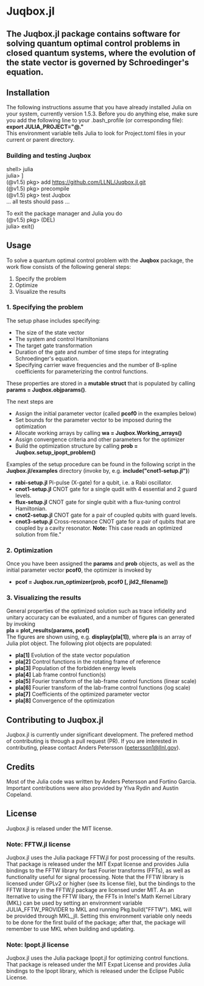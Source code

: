 # Juqbox.jl

## The **Juqbox.jl** package contains software for solving quantum optimal control problems in closed quantum systems, where the evolution of the state vector is governed by Schroedinger's equation.

## Installation
The following instructions assume that you have already installed Julia on your system, currently version 1.5.3. Before you do anything else, make sure you add the following line to your .bash_profile (or corresponding file):<br>
**export JULIA_PROJECT="@."**<br>
This environment variable tells Julia to look for Project.toml files in your current or parent directory.

### Building and testing **Juqbox**
shell> julia<br>
julia> ]<br>
(@v1.5) pkg> add  https://github.com/LLNL/Juqbox.jl.git<br>
(@v1.5) pkg> precompile<br>
(@v1.5) pkg> test Juqbox<br>
... all tests should pass ...<br>

To exit the package manager and Julia you do<br>
(@v1.5) pkg> (DEL) <br>
julia> exit()
 
## Usage
To solve a quantum optimal control problem with the **Juqbox** package, the work flow consists of the following general steps:
1. Specify the problem
2. Optimize
3. Visualize the results


### 1. Specifying the problem
The setup phase includes specifying:
- The size of the state vector
- The system and control Hamiltonians
- The target gate transformation
- Duration of the gate and number of time steps for integrating Schroedinger's equation.
- Specifying carrier wave frequencies and the number of B-spline coefficients for parameterizing the control functions.

These properties are stored in a **mutable struct** that is populated by calling **params = Juqbox.objparams()**.<br>

The next steps are
- Assign the initial parameter vector (called **pcof0** in the examples below)
- Set bounds for the parameter vector to be imposed during the optimization
- Allocate working arrays by calling **wa = Juqbox.Working_arrays()**
- Assign convergence criteria and other parameters for the optimizer
- Build the optimization structure by calling **prob = Juqbox.setup_ipopt_problem()**

Examples of the setup procedure can be found in the following script in the **Juqbox.jl/examples** directory (invoke by, e.g. **include("cnot1-setup.jl")**) 
- **rabi-setup.jl** Pi-pulse (X-gate) for a qubit, i.e. a Rabi oscillator.
- **cnot1-setup.jl** CNOT gate for a single qudit with 4 essential and 2 guard levels. 
- **flux-setup.jl** CNOT gate for single qubit with a flux-tuning control Hamiltonian.
- **cnot2-setup.jl** CNOT gate for a pair of coupled qubits with guard levels.
- **cnot3-setup.jl** Cross-resonance CNOT gate for a pair of qubits that are coupled by a cavity resonator. **Note:** This case reads an optimized solution from file."

### 2. Optimization
Once you have been assigned the **params** and **prob** objects, as well as the initial parameter vector **pcof0**, the optimizer is invoked by
- **pcof = Juqbox.run_optimizer(prob, pcof0 [, jld2_filename])**

### 3. Visualizing the results
General properties of the optimized solution such as trace infidelity and unitary accuracy can be evaluated, and a number of figures can generated by invoking<br>
**pla = plot_results(params, pcof)**<br>
The figures are shown using, e.g. **display(pla[1])**, where **pla** is an array of Julia plot object. The following plot objects are populated:
- **pla[1]** Evolution of the state vector population
- **pla[2]** Control functions in the rotating frame of reference
- **pla[3]** Population of the forbidden energy levels
- **pla[4]** Lab frame control function(s)
- **pla[5]** Fourier transform of the lab-frame control functions (linear scale)
- **pla[6]** Fourier transform of the lab-frame control functions (log scale)
- **pla[7]** Coefficients of the optimized parameter vector
- **pla[8]** Convergence of the optimization

## Contributing to Juqbox.jl
Juqbox.jl is currently under significant development. The prefered method of contributing is through a pull request (PR). If you are interested in contributing, please contact Anders Petersson (petersson1@llnl.gov).

## Credits
Most of the Julia code was written by Anders Petersson and Fortino Garcia. Important contributions were also provided by Ylva Rydin and Austin Copeland. 

## License
Juqbox.jl is relased under the MIT license.

### Note: FFTW.jl license 
Juqbox.jl uses the Julia package FFTW.jl for post processing of the
results. That package is released under the MIT Expat license and provides Julia bindings to the
FFTW library for fast Fourier transforms (FFTs), as well as functionality useful for signal
processing. Note that the FFTW library is licensed under GPLv2 or higher (see its license file), but
the bindings to the FFTW library in the FFTW.jl package are licensed under MIT. As an lternative to
using the FFTW libary, the FFTs in Intel's Math Kernel Library (MKL) can be used by setting an
environment variable JULIA_FFTW_PROVIDER to MKL and running Pkg.build("FFTW"). MKL will be provided
through MKL_jll. Setting this environment variable only needs to be done for the first build of the
package; after that, the package will remember to use MKL when building and updating.

### Note: Ipopt.jl license 
Juqbox.jl uses the Julia package Ipopt.jl for optimizing control
functions. That package is released under the MIT Expat License and provides Julia bindings to the
Ipopt library, which is released under the Eclipse Public License.





